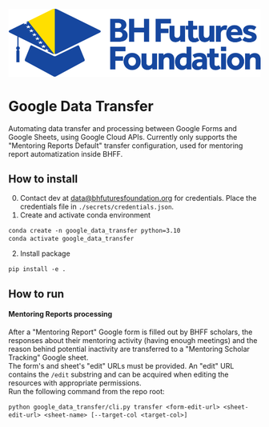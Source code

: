 ![plot](bhff-logo.png)
# Google Data Transfer
Automating data transfer and processing between Google Forms and Google Sheets, using Google Cloud APIs.
Currently only supports the "Mentoring Reports Default" transfer configuration, used for mentoring report automatization inside BHFF.
## How to install
0. Contact dev at data@bhfuturesfoundation.org for credentials. Place the credentials file in `./secrets/credentials.json`.
1. Create and activate conda environment
```shell
conda create -n google_data_transfer python=3.10
conda activate google_data_transfer
```
2. Install package
```shell
pip install -e .
```
## How to run
#### Mentoring Reports processing
After a "Mentoring Report" Google form is filled out by BHFF scholars, the responses about their mentoring activity (having enough meetings) and the reason behind potential inactivity are transferred to a "Mentoring Scholar Tracking" Google sheet. <br />
The form's and sheet's "edit" URLs must be provided. An "edit" URL contains the `/edit` substring and can be acquired when editing the resources with appropriate permissions. <br />
Run the following command from the repo root:
```shell
python google_data_transfer/cli.py transfer <form-edit-url> <sheet-edit-url> <sheet-name> [--target-col <target-col>]
```  

